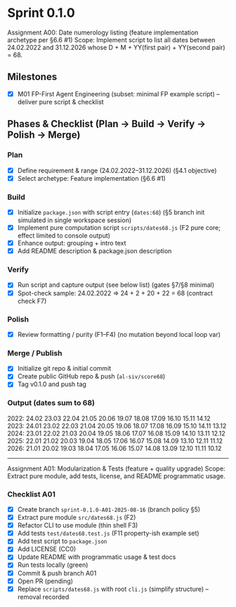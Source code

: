 # Sprint 0.1.0

Assignment A00: Date numerology listing (feature implementation archetype per §6.6 #1)
Scope: Implement script to list all dates between 24.02.2022 and 31.12.2026 whose D + M + YY(first pair) + YY(second pair) = 68.

## Milestones
- [x] M01 FP-First Agent Engineering (subset: minimal FP example script) – deliver pure script & checklist

## Phases & Checklist (Plan → Build → Verify → Polish → Merge)
### Plan
- [x] Define requirement & range (24.02.2022–31.12.2026) (§4.1 objective)
- [x] Select archetype: Feature implementation (§6.6 #1)
### Build
- [x] Initialize `package.json` with script entry (`dates:68`) (§5 branch init simulated in single workspace session)
- [x] Implement pure computation script `scripts/dates68.js` (F2 pure core; effect limited to console output)
- [x] Enhance output: grouping + intro text
- [x] Add README description & package.json description
### Verify
- [x] Run script and capture output (see below list) (gates §7/§8 minimal)
- [x] Spot-check sample: 24.02.2022 => 24 + 2 + 20 + 22 = 68 (contract check F7)
### Polish
- [x] Review formatting / purity (F1–F4) (no mutation beyond local loop var)
### Merge / Publish
- [x] Initialize git repo & initial commit
- [x] Create public GitHub repo & push (`al-siv/score68`)
- [x] Tag v0.1.0 and push tag

### Output (dates sum to 68)
2022: 24.02 23.03 22.04 21.05 20.06 19.07 18.08 17.09 16.10 15.11 14.12
2023: 24.01 23.02 22.03 21.04 20.05 19.06 18.07 17.08 16.09 15.10 14.11 13.12
2024: 23.01 22.02 21.03 20.04 19.05 18.06 17.07 16.08 15.09 14.10 13.11 12.12
2025: 22.01 21.02 20.03 19.04 18.05 17.06 16.07 15.08 14.09 13.10 12.11 11.12
2026: 21.01 20.02 19.03 18.04 17.05 16.06 15.07 14.08 13.09 12.10 11.11 10.12

---

Assignment A01: Modularization & Tests (feature + quality upgrade)
Scope: Extract pure module, add tests, license, and README programmatic usage.

### Checklist A01
- [x] Create branch `sprint-0.1.0-A01-2025-08-16` (branch policy §5)
- [x] Extract pure module `src/dates68.js` (F2)
- [x] Refactor CLI to use module (thin shell F3)
- [x] Add tests `test/dates68.test.js` (F11 property-ish example set)
- [x] Add test script to `package.json`
- [x] Add LICENSE (CC0)
- [x] Update README with programmatic usage & test docs
- [x] Run tests locally (green)
- [x] Commit & push branch A01
- [x] Open PR (pending)
- [x] Replace `scripts/dates68.js` with root `cli.js` (simplify structure) – removal recorded
